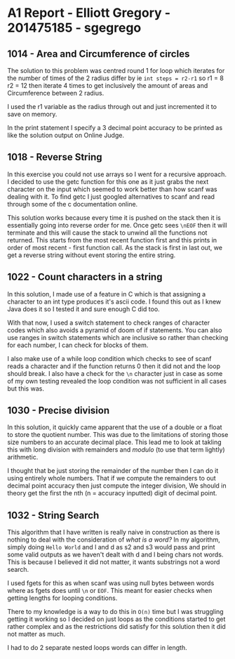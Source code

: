 # A1 Report - Elliott Gregory - 201475185 - sgegrego

## 1014 - Area and Circumference of circles

The solution to this problem was centred round 1 for loop which iterates for the number of times of the 2 radius differ by ie `int steps = r2-r1` so r1 = 8 r2 = 12 then iterate 4 times to get inclusively the amount of areas and Circumference between 2 radius.

I used the r1 variable as the radius through out and just incremented it to save on memory.

In the print statement I specify a 3 decimal point accuracy to be printed as like the solution output on Online Judge.

## 1018 - Reverse String

In this exercise you could not use arrays so I went for a recursive approach. I decided to use the getc function for this one as it just grabs the next character on the input which seemed to work better than how scanf was dealing with it. To find getc I just googled alternatives to scanf and read through some of the c documentation online.

This solution works because every time it is pushed on the stack then it is essentially going into reverse order for me. Once getc sees `\nEOF` then it will terminate and this will cause the stack to unwind all the functions not returned. This starts from the most recent function first and this prints in order of most recent - first function call. As the stack is first in last out, we get a reverse string without event storing the entire string.

## 1022 - Count characters in a string

In this solution, I made use of a feature in C which is that assigning a character to an int type produces it's ascii code. I found this out as I knew Java does it so I tested it and sure enough C did too.

With that now, I used a switch statement to check ranges of character codes which also avoids a pyramid of doom of if statements. You can also use ranges in switch statements which are inclusive so rather than checking for each number, I can check for blocks of them.

I also make use of a while loop condition which checks to see of scanf reads a character and if the function returns 0 then it did not and the loop should break. I also have a check for the `\n` character just in case as some of my own testing revealed the loop condition was not sufficient in all cases but this was.

## 1030 - Precise division

In this solution, it quickly came apparent that the use of a double or a float to store the quotient number. This was due to the limitations of storing those size numbers to an accurate decimal place. This lead me to look at takling this with long division with remainders and _modulo_ (to use that term lightly) arithmetic.

I thought that be just storing the remainder of the number then I can do it using entirely whole numbers. That if we compute the remainders to out decimal point accuracy then just compute the integer division, We should in theory get the first the nth (n = accuracy inputted) digit of decimal point.

## 1032 - String Search

This algorithm that I have written is really naive in construction as there is nothing to deal with the consideration of _what is a word?_ In my algorithm, simply doing `Hello World` and l and d as s2 and s3 would pass and print some valid outputs as we haven't dealt with d and l being chars not words. This is because I believed it did not matter, it wants substrings not a word search.

I used fgets for this as when scanf was using null bytes between words where as fgets does until `\n` or `EOF`. This meant for easier checks when getting lengths for looping conditions.

There to my knowledge is a way to do this in `O(n)` time but I was struggling getting it working so I decided on just loops as the conditions started to get rather complex and as the restrictions did satisfy for this solution then it did not matter as much.

I had to do 2 separate nested loops words can differ in length.
